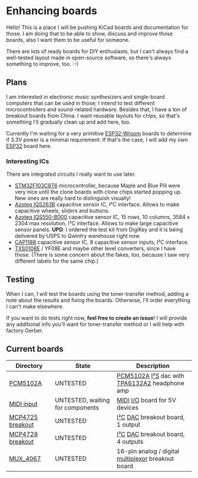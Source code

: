 # Enhancing boards

Hello! This is a place I will be pushing KiCad boards and documentation for those.
I am doing that to be able to show, discuss and improve those boards, also I want them to be useful for someone.

There are lots of ready boards for DIY enthusiasts, but I can't always find a well-tested layout made in open-source software, so there's always something to improve, too. :-)

## Plans
I am interested in electronic music synthesizers and single-board computers that can be used in those; I intend to test different microcontrollers and sound-related hardware. Besides that, I have a ton of breakout boards from China. I want reusable layouts for chips, so that's something I'll gradually clean up and add here, too.

Currently I'm waiting for a very primitive [ESP32-Wroom](https://www.espressif.com/sites/default/files/documentation/esp32-wroom-32_datasheet_en.pdf) boards to determine if 3.3V power is a minimal requirement.
If that's the case, I will add my own [ESP32](https://www.espressif.com/en/products/socs/esp32) board here.

### Interesting ICs
There are integrated circuits I really want to use later.

* [STM32F103C8T6](https://www.st.com/resource/en/datasheet/stm32f103c8.pdf) microcontroller, because Maple and Blue Pill were very nice until the clone boards with clone chips started popping up. New ones are really hard to distinguish visually!
* [Azoteq IQS263B](https://www.azoteq.com/product/iqs263b/) capacitive sensor IC, I²C interface. Allows to make capacitive wheels, sliders and buttons.
* [Azoteq IQS550-B000](https://www.azoteq.com/product/iqs550-b000/) capacitive sensor IC, 15 rows, 10 columns, 3584 x 2304 max resolution, I²C interface. Allows to make large capacitive sensor panels. **UPD**: I ordered the test kit from DigiKey and it is being delivered by USPS to Qwintry warehouse right now.
* [CAP1188](https://www.microchip.com/wwwproducts/en/CAP1188) capacitive sensor IC, 8 capacitive sensor inputs, I²C interface.
* [TXS0108E](https://www.ti.com/lit/ds/symlink/txs0108e.pdf) / YF08E and maybe other level converters, since I have those. (There is some concern about the fakes, too, because I saw very different labels for the same chip.)

## Testing

When I can, I will test the boards using the toner-transfer method, adding a note about the results and fixing the boards. Otherwise, I'll order everything I can't make elsewhere.

If you want to do tests right now, **feel free to create an issue**! I will provide any additional info you'll want for toner-transfer method or I will help with factory Gerber.

## Current boards

| Directory                             | State                            | Description                                         |
| ------------------------------------- | -------------------------------- | --------------------------------------------------- |
| [PCM5102A](/PCM5102A)                 | UNTESTED                         | [PCM5102A](https://www.ti.com/product/PCM5102A) [I²S](https://en.wikipedia.org/wiki/I%C2%B2S) dac with [TPA6132A2](https://www.ti.com/product/TPA6132A2) headphone amp |
| [MIDI input](/MIDI_input)             | UNTESTED, waiting for components | [MIDI](https://en.wikipedia.org/wiki/MIDI) [I/O](https://en.wikipedia.org/wiki/Input/output) board for 5V devices                       |
| [MCP4725 breakout](/MCP4725_breakout) | UNTESTED                         | [I²C](https://en.wikipedia.org/wiki/I%C2%B2C) [DAC](https://en.wikipedia.org/wiki/Digital-to-analog_converter) breakout board, 1 output                    |
| [MCP4728 breakout](/MCP4728_breakout) | UNTESTED                         | [I²C](https://en.wikipedia.org/wiki/I%C2%B2C) [DAC](https://en.wikipedia.org/wiki/Digital-to-analog_converter) breakout board, 4 outputs                   |
| [MUX_4067](/MUX_4067)                 | UNTESTED                         | 16-pin analog / digital [multiplexor](https://en.wikipedia.org/wiki/Multiplexer) breakout board  |




